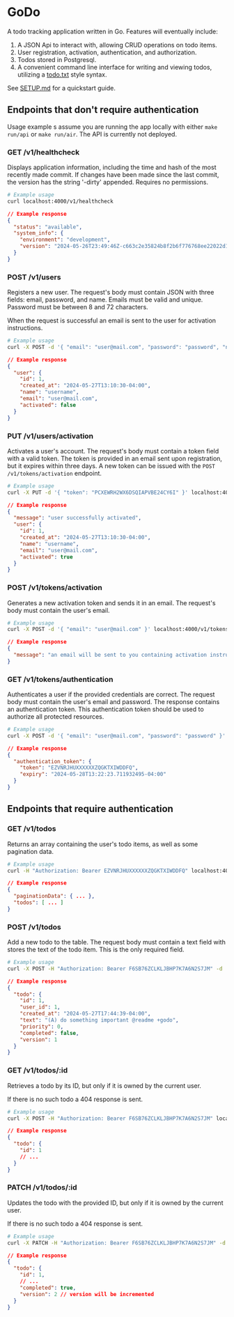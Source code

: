 # GoDo

A todo tracking application written in Go. Features will eventually include:

1. A JSON Api to interact with, allowing CRUD operations on todo items.
2. User registration, activation, authentication, and authorization.
3. Todos stored in Postgresql.
4. A convenient command line interface for writing and viewing todos, utilizing a [todo.txt](https://github.com/todotxt/todo.txt) style syntax.

See [SETUP.md](./SETUP.md) for a quickstart guide.

## Endpoints that don't require authentication

Usage example s assume you are running the app locally with either `make run/api` or `make run/air`. The API is currently not deployed.

### GET /v1/healthcheck

Displays application information, including the time and hash of the most recently made commit. If changes have been made since the last commit, the version has the string '-dirty' appended. Requires no permissions.

```bash
# Example usage
curl localhost:4000/v1/healthcheck
```

```json
// Example response
{
  "status": "available",
  "system_info": {
    "environment": "development",
    "version": "2024-05-26T23:49:46Z-c663c2e35824b8f2b6f776768ee22022d1e86163-dirty"
  }
}
```

### POST /v1/users

Registers a new user. The request's body must contain JSON with three fields: email, password, and name. Emails must be valid and unique. Password must be between 8 and 72 characters.

When the request is successful an email is sent to the user for activation instructions.

```bash
# Example usage
curl -X POST -d '{ "email": "user@mail.com", "password": "password", "name": "username" }' localhost:4000/v1/users
```

```json
// Example response
{
  "user": {
    "id": 1,
    "created_at": "2024-05-27T13:10:30-04:00",
    "name": "username",
    "email": "user@mail.com",
    "activated": false
  }
}
```

### PUT /v1/users/activation

Activates a user's account. The request's body must contain a token field with a valid token. The token is provided in an email sent upon registration, but it expires within three days. A new token can be issued with the `POST /v1/tokens/activation` endpoint.

```bash
# Example usage
curl -X PUT -d '{ "token": "PCXEWRH2WX6DSQIAPVBE24CY6I" }' localhost:4000/v1/users/activation
```

```json
// Example response
{
  "message": "user successfully activated",
  "user": {
    "id": 1,
    "created_at": "2024-05-27T13:10:30-04:00",
    "name": "username",
    "email": "user@mail.com",
    "activated": true
  }
}
```

### POST /v1/tokens/activation

Generates a new activation token and sends it in an email. The request's body
must contain the user's email.

```bash
# Example usage
curl -X POST -d '{ "email": "user@mail.com" }' localhost:4000/v1/tokens/activation
```

```json
// Example response
{
  "message": "an email will be sent to you containing activation instructions"
}
```

### GET /v1/tokens/authentication

Authenticates a user if the provided credentials are correct. The request body
must contain the user's email and password. The response contains an
authentication token. This authentication token should be used to authorize
all protected resources.

```bash
# Example usage
curl -X POST -d '{ "email": "user@mail.com", "password": "password" }' localhost:4000/v1/tokens/authentication
```

```json
// Example response
{
  "authentication_token": {
    "token": "EZVNRJHUXXXXXXZQGKTXIWDDFQ",
    "expiry": "2024-05-28T13:22:23.711932495-04:00"
  }
}
```

## Endpoints that require authentication

### GET /v1/todos

Returns an array containing the user's todo items, as well as some pagination data.

```bash
# Example usage
curl -H "Authorization: Bearer EZVNRJHUXXXXXXZQGKTXIWDDFQ" localhost:4000/v1/todos
```

```json
// Example response
{
  "paginationData": { ... },
  "todos": [ ... ]
}
```

### POST /v1/todos

Add a new todo to the table. The request body must contain a text field with stores the text of the todo item. This is the only required field.

```bash
# Example usage
curl -X POST -H "Authorization: Bearer F6SB76ZCLKLJBHP7K7A6N2S7JM" -d '{ "text": "(A) do something important @readme +godo" }' localhost:4000/v1/todos

```

```json
// Example response
{
  "todo": {
    "id": 1,
    "user_id": 1,
    "created_at": "2024-05-27T17:44:39-04:00",
    "text": "(A) do something important @readme +godo",
    "priority": 0,
    "completed": false,
    "version": 1
  }
}
```

### GET /v1/todos/:id

Retrieves a todo by its ID, but only if it is owned by the current user.

If there is no such todo a 404 response is sent.

```bash
# Example usage
curl -X POST -H "Authorization: Bearer F6SB76ZCLKLJBHP7K7A6N2S7JM" localhost:4000/v1/todos/1
```

```json
// Example response
{
  "todo": {
    "id": 1
    // ...
  }
}
```

### PATCH /v1/todos/:id

Updates the todo with the provided ID, but only if it is owned by the current user.

If there is no such todo a 404 response is sent.

```bash
# Example usage
curl -X PATCH -H "Authorization: Bearer F6SB76ZCLKLJBHP7K7A6N2S7JM" -d '{ "completed": true }' localhost:4000/v1/todos/1
```

```json
// Example response
{
  "todo": {
    "id": 1,
    // ...
    "completed": true,
    "version": 2 // version will be incremented
  }
}
```
